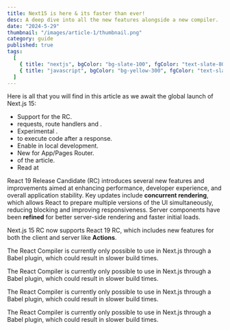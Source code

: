 ```yaml
---
title: Next15 is here & its faster than ever!
desc: A deep dive into all the new features alongside a new compiler.
date: "2024-5-29"
thumbnail: "/images/article-1/thumbnail.png"
category: guide
published: true
tags:
  [
    { title: "nextjs", bgColor: "bg-slate-100", fgColor: "text-slate-800" },
    { title: "javascript", bgColor: "bg-yellow-300", fgColor: "text-slate-800" }
  ]
---
```


<script>
  import TOC from "../../components/shared/toc.svelte";
  import Link from "../../components/shared/link.svelte"
  import Heading from "../../components/shared/heading.svelte"
  import CodeSpan from "../../components/shared/codespan.svelte"
  
  import Warning from "../../components/shared/blocks/warning.svelte"
  import Success from "../../components/shared/blocks/success.svelte"
  import Error from "../../components/shared/blocks/Error.svelte"
  import Info from "../../components/shared/blocks/Info.svelte"

</script>

<TOC>
Here is all that you will find in this article as we await the global launch of Next.js 15:

- Support for the <Link title="React 19" url="#react19RC" /> RC.
- <CodeSpan title="fetch" /> requests, <CodeSpan title="GET" /> route handlers and <Link url="#caching" title="Caching" />.
- Experimental <Link title="Partial Prehydration" url="#partial-prerendering" />.
- <Link title="New API" url="#next-after" /> to execute code after a response.
- Enable <Link title="Turbopack" url="#turbopack" /> in local development.
- New <Link title="config options" url="#new-config" /> for App/Pages Router.
- <Link title="Summary" url="#summary" /> of the article.
- Read at <Link title="Medium" url="https://medium.com/@codesimplifier/next-js-15-is-going-to-be-faster-than-ever-1373ccbe88e2" />

</TOC>

<Heading title="REACT19 (RC) SUPPORT IS NOW AVAILABLE" />

React 19 Release Candidate (RC) introduces several new features and improvements aimed at enhancing performance, developer experience, and overall application stability. Key updates include __concurrent rendering__, which allows React to prepare multiple versions of the UI simultaneously, reducing blocking and improving responsiveness. Server components have been __refined__ for better server-side rendering and faster initial loads.
<br />

Next.js 15 RC now supports React 19 RC, which includes new features for both the client and server like __Actions__.

<Warning>

The React Compiler is currently only possible to use in Next.js through a Babel plugin, which could result in slower build times.

</Warning>

<Error>

The React Compiler is currently only possible to use in Next.js through a Babel plugin, which could result in slower build times.

</Error>

<Success>

The React Compiler is currently only possible to use in Next.js through a Babel plugin, which could result in slower build times.

</Success>

<Info>

The React Compiler is currently only possible to use in Next.js through a Babel plugin, which could result in slower build times.

</Info>